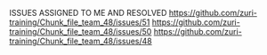 ISSUES ASSIGNED TO ME AND RESOLVED
https://github.com/zuri-training/Chunk_file_team_48/issues/51
https://github.com/zuri-training/Chunk_file_team_48/issues/50
https://github.com/zuri-training/Chunk_file_team_48/issues/48
